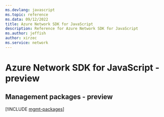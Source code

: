```yaml
---
ms.devlang: javascript
ms.topic: reference
ms.data: 09/12/2022
title: Azure Network SDK for JavaScript
description: Reference for Azure Network SDK for JavaScript
ms.author: jeffish
author: xirzec
ms.service: network
---
```

# Azure Network SDK for JavaScript - preview

## Management packages - preview
[!INCLUDE [mgmt-packages](network-mgmt-index.md)]